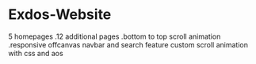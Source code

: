 # Exdos-Website
5 homepages
.12 additional pages
.bottom to top scroll animation
.responsive offcanvas navbar and search feature
custom scroll animation with css and aos 
